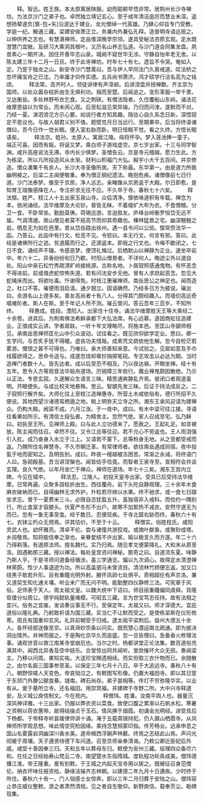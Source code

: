 <!-- { "loadSidebar": true } -->
　　释。智远。姓王族。本太原寓居陕服。幼而聪颖早悟非常。居荆州长沙寺禅坊。为法京沙门之弟子也。卓然独立靖记玄心。至于戒年清洁逾厉而慧业未深。遥想扬辇遂负[袌-包+矢]沿波达于建业。龙光僧绰一代英雄。乃肆心仰旨专门受教。学逾一纪。解通三藏。梁建安侯萧正立。务兼内外兼弘孔释。造普明寺请远居之。以伸供养之志也。有慧湛禅师。定品惟深晚学宗领。遂具受秘法咨质玄观。定水既澄慧门宜敞。及研习大乘洞其根叶。又历名山养志弘道。与沙门道会同集龙盘。夙昔素心一期开决。因住开善毕志山泉。城阙不窥世华无涉。守静自怡年老无舍。以陈太建三年十二月一日旦。终于此寺禅坊。时年七十有七。遗旨不令哭。奄如入定。乃窆于独龙之山。新安寺沙门慧暠曰。吾与伊人早同法门久禀戒道。叹法桥之忽坏痛宝舟之已沈。乃率庸才仰传实德。五兵尚书萧济。鸿才硕学行洁名高为之铭颂。
　　释法常。高齐时人。领徒讲律有声漳邺。后讲涅盘并授禅数。齐主崇为国师。以处众嚣杂枯折由生无俱利功。捐而至楚。后闻追之。变形革服一举千里。又达衡岳。多处林野布衣乞食。又之荆硖。有僧法隐者。久住覆船山东岭。诵法花维摩思益以为常业。而未闲心观。后至松滋见常异操。乃归而问津。遂默而不对。乃经一夏。涕泗滂沱方示心要。如说行者方知其趣。隐驻心自久系念日新。深悟寂定不思议也。与故人胡君义别不值。题壁克月日当远行。至期果卒。后当将终语诸僧曰。吾今日作一觉长眠。便入室右胁而卧。明日怪眠不觉。看之久终。方悟长眠语矣。
　　释法京。姓孙。太原人。寓居江陵。母将怀孕。梦入莲池捧一童子。端正可喜。因而有娠。将诞又梦。乘白师子游戏虚空。京七岁出家。十三与同学智渊。咸升高座说法无滞。寺内长少俱梦。圣僧告云。京是寺元檀越。愿力生此。方为栋梁。所以凡所投造风从水渐。财利山积福门大弘。殿宇小大千五百间。并京修造。僧众凑集千有余人。长沙大寺圣像所居。天下称最。东华第一。由是道力所致幽明被之。后梁二主闻便敬重。奉为僧正纲纪遗法。晚抱危疾。诸僧像前七日行道。沙门法泰梦。像至于京房。净人远志。亲睹像从京房返于大殿。尔日即愈。是知育王瑞像感降在人。专注祈求无往不应。不久卒于寺。春秋七十六矣。
　　释法懔。姓严。枝江人十五出家玉泉山寺。众侣清净。懔依味道积有年载。禅念为本。依闲诵经。法华维摩及大论钞。普皆无昧。不着缯纩大布为衣。不食僧粮。分卫一食。不卧常坐。勤励莫俦。荷锡远游。言追胜友。庐峰台岭衡罗恒岱无远不届。气调清邈。故山僧见者莫不挹高节而仰其奇趣也。榛林猛兽之宅。幽深魑魅之岩。栖息无为如在邑里。昔从岱岳路出徐州。遇一县令问以公验。懔常赍法华一函。乃答云。此函中有行文。检觅不见。令怒曰。本无行文。何言有邪。答曰。此经是诸佛所行之迹。贫道履而行之。还源返本。即我之行文也。令嗔不歇闭之。七日不食。诵经声不辍。令感恶梦。便顶礼悔过。后栖默山以禅静为正业。遂坐卒岩中。年六十二。异香纷纷旬日乃歇。时阳山僧景者。不详何人。晦迹尘外以道自处。阳山中泉石松竹秀疏清旷岭接桃源。古称名地。卜居寂照感通鬼物。有怀恶念不得进前。前或值虎蛇惊怖失道。若有问法安步无他。曾有人求欻起恶念。忽见大蛇绳床而出。将欲吐毒。忏谢得免。时枝江惠璀禅师。南岳思公之神足也。闻而造之。杜口不答。璀便雨泪启请。通夕翘立。固请确然。乃经多日方为披说。璀出曰。余游名山上德多矣。善友高尚者十有八人。分得其门颇经趣入。而墙仞高远奇唱难阶者。斯人在斯。至于年记人所不测。璀云曾问。答云吾年三百岁。不知所终。
　　释惠成。姓段。澧阳人。出家住十住寺。诵法华维摩胜天王等大乘经二十余卷。进具后。为荆南佛法希鲜承都下大弘法席。有心远慕。遂因商舡往造建业。正值成实云讲。学者肩联。一听十年文理略尽。将施本邑。至匡山寺顗师相见。承南岳思禅师匡化山中引众波动。试往看之。既见欣仰欲学定业。思曰。卿一生学问。与吾炙手犹不得暖。虚丧功夫惜哉。成素凭文疏依他生解。忽今自检茫若雾游。慨恨之甚不可得也。乃唯曰。承大师善知来意。今试验之。见犀如意及手巾线履欲得之。思命令送与。成遂忽烧却章抄捐掷笔砚。专志攻击以必达为期。当时造禅门者数十人。皆先达者。成以后至恐不相及。乃以夜达昼。开眼坐禅。经十有五年。思令入方等观音法华般舟道场。历销障三年依行。魔业禅鬼颇因散绝。乃示以正法。专思玄寂。久遂解众生语言三昧。精思通爽静乱齐焉。彼闭口者观道虽明。开眼便失。与成比校天地悬殊。思云。智顗先发三昧。后证于持法成反之。二子寂照行解齐矣。大师化往上至枝江造禅惠寺。所营土木咸依俗有。德行所招不久便说。其地西望沙渚德鸾栖遁之地。眺上明弥天立寺之所。湘东王承风迎请为建禅众。仍构大殿。阙梁不成。六月江涨。于一夜中。成曰。有木中梁可往江接。寻语往看果如所示。有清信士段弘者。为精舍主。忽然气绝。家人召成至宅。弘乃稣曰。初执至王所。见禅师上殿。曰与此人立功德未了。愿赦之。王起礼足。如言被放。陈主闻而往召。卓然不往。又令江总等往迎。若不允心不劳返也。王人雨泪强引入舡。成乃奋身入水立于江上。又请若不蒙下。总等粉身无地。从之至都受戒而返。乃赐所住名禅慧寺。不久市朝迁革。有常律师者。欲往南岳遇成同宿。夜中投虱于地而密知之。及明告别。成曰。昨夜一檀越被冻困苦。常渐之永诫。将终语门人曰。急砌殿基。吾当讲涅槃也。闻皆给手恰竟。而智者王泉寺至。宣相符会共谈玄理。良久气绝。以年月坐亡于禅众。禅师在道场。年七十三矣。湘东王宫内立碑。今见在城中。
　　释法忍。江陵人。初投天皇寺出家。受具已后受持法华维摩。日常再遍。众聚多諠枯折由生。西往覆舟。岩下头陀自静观理。三十余年木食麻衣破衲而已。自得幽林无求外护。升粒若尽继以水果。终不驰求。或一食七日跏坐求志。曾于一夏费米三斗。必限自恣犹盈五升。虽独宿非入戒科。而俭约一隅别行。所止龛室才容膝头。伏夏严冬形不出户。故寒不加絮热不减衣。安然守道无为而已。忽有一象无事至龛。经于数日。忍便现疾。于寺北窟右胁而终。春秋六十有七。衣钵尘朽众无预焉。评其估价。不至于十云。
　　释僧实。俗姓程氏。咸阳灵武人也。幼怀雅亮。清卓不伦。尝与诸僮共游狡戏。或摘叶献香。或聚砂成塔。乡闾敬焉。知将能信奉之渐也。亲眷爱结不许出家。喻以极言久而方遂。年二十六乃得剃落。有道原法师。擅名魏代。实乃归焉。随见孝文便蒙降礼。大和末从原至洛。因遇勒那三藏。授以禅法。每处皇宫咨问禅秘。那奇之曰。自道流东夏。味静乃斯人乎。于是寻师问道备经循涉。虽三学通览。偏以九次调心。故得定水清澄禅林荣蔚。性少人事退迹为功。所以高盖驷马未曾流目。清流林竹顾便忘返。加又口绕黑子欹若升形。目有重瞳光明外射。腋怀凤卵七处俱平。奇相超伦有声京洛。兼又道契生知化通关壤。听业未广而无问不明。能勤整四仪静修三法。可宪章于风俗。足师表于天人。周太祖文皇。以魏大统中下诏曰。师目丽重瞳偏同虞舜。背隆伛偻分似周公。德宇纯懿轨量难模。可昭玄三藏。言为世宝笃志任持。故有法相之宜兴。俗务之宜废。发谈奏议事无不行。至保定年。太祖又曰。师才深德大。宜庇道俗以隆礼典。乃躬致祈请为国三藏。实当仁不让默而受之。是使栋梁斯在仪形攸寄。周氏有国重仰玄风。礼异前朝受于归戒。逮太祖平梁荆后。益州大德五十余人。各怀经部送像至京。以真谛妙宗条以问实。既而慧心潜运南北疏通。即为披决洞出情外。并神而服之。于是陶化京华久而逾盛。忽一旦告僧曰。急备香火修理法事。诵观世音以救江南某寺堂崩厄也。当尔之时。杨都讲堂正论法集。数百道俗充满其中。闻西北异香及空中妓乐。合堂惊出同共闻听。堂欻摧坏大众无损。奏闻梁主。乃移以问周。果知实祐。大送珍宝赐遗相续。而实但取三衣什物而已。余随散之。由尔名振三国事参至圣。以保定三年七月十八日。卒于大追远寺。春秋八十有八。朝野惊嗟人天变色。帝哀恸泣之。有敕图写形像。仍置大福田寺。即以其日窆于东郊门外滕公郦食綦。塳南。碑石尚存。弟子昙相等。传灯不穷弥隆华实。以业有从。爰于墓所立寺。还名福田。用崇冥福。并建碑于寺野二所。大中兴寺释道安。及义城公庾信制文。今在苑内。
　　释僧玮。姓潘。汝南平舆人也。器量沉深风神详雅。十三出家。仍服以弊衣资以菜食。致使口腹之累渐以石帆水松。寒暑之资稍以荷衣蕙带。故得结操贞于玉石。情风拂于烟霞。初诵金光明经。进受具后下杨都。于帝释寺听昙瑗律师讲十诵。淹于五载斋镜持犯。仍入摄山栖霞寺。从凤禅师所学观息想。味此情空究检因缘。乘持念慧频蒙印指。传芳畅业。远承申息之国山名雾露岩洞幽深川香水美。遂命楫西浮鋿声林薮。终焉之志结此山焉。声问光彻被于周壤。天子遵贤待德下车问道。召至京师亲奉清诲。乃敕公卿近臣妃后外戚。咸受十善因奉三归。天和五年以葬母东归。敕使为安州三藏。绥理四众备尽六和。在任之日经始寿山梵云二寺。南望楚水东指隋城。度轨程功轮奂成美。僧玮德播江淮。帝王隆重。爰有别敕。于王城之内起天宝寺用以居之。既被征召身范僧伦。纳衣坏味任报资给。静缘洁操齐志林朝。以建德二年九月十日遘疾。少时终于所住。春秋六十有一。门人恸感士女惊奔。即以三年二月归葬于安陆之山。僧玮容止恭庄威仪整敕。游之者肃然清规。见之者自生敬仰。新野庾信。载奉芳尘。勒碑现集。
